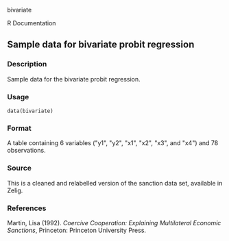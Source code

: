 bivariate

R Documentation

## Sample data for bivariate probit regression

### Description

Sample data for the bivariate probit regression.

### Usage

    data(bivariate)

### Format

A table containing 6 variables ("y1", "y2", "x1", "x2", "x3", and "x4") and 78
observations.

### Source

This is a cleaned and relabelled version of the sanction data set, available
in Zelig.

### References

Martin, Lisa (1992). _Coercive Cooperation: Explaining Multilateral Economic
Sanctions_, Princeton: Princeton University Press.

